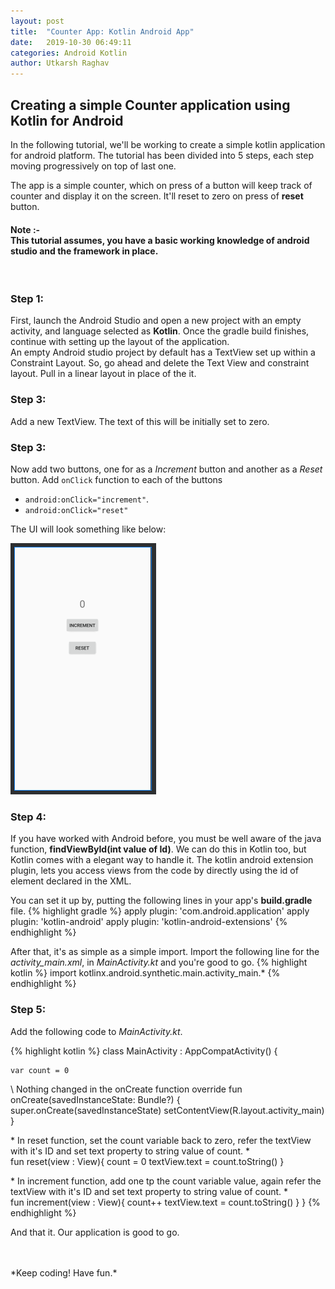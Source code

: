 ```yaml
---
layout: post
title:  "Counter App: Kotlin Android App"
date:   2019-10-30 06:49:11
categories: Android Kotlin
author: Utkarsh Raghav
---
```

## Creating a simple Counter application using Kotlin for Android

In the following tutorial, we'll be working to create a simple kotlin application for android platform. The tutorial has been divided into 5 steps, each step moving progressively on top of last one.

The app is a simple counter, which on press of a button will keep track of counter and display it on the screen. It'll reset to zero on press of **reset** button.<br>

#### Note :-<br> This tutorial assumes, you have a basic working knowledge of android studio and the framework in place.
<br>

### Step 1:
First, launch the Android Studio and open a new project with an empty activity, and language selected as **Kotlin**. Once the gradle build finishes, continue with setting up the layout of the application. <br>
An empty Android studio project by default has a TextView set up within a Constraint Layout. So, go ahead and delete the Text View and constraint layout. Pull in a linear layout in place of the it.

### Step 3:
Add a new TextView. The text of this will be initially set to zero.

### Step 3:
Now add two buttons, one for as a *Increment* button and another as a *Reset* button.
Add `onClick` function to each of the buttons
- `android:onClick="increment"`.
- `android:onClick="reset"`

The UI will look something like below:

<img id="app-screen" src="/assets/images/counter-screen-snap.png" alt="counter-app-ui" >

### Step 4:
If you have worked with Android before, you must be well aware of the java function, **findViewById(int value of Id)**.
We can do this in Kotlin too, but Kotlin comes with a elegant way to handle it. The kotlin android extension plugin, lets you access views from the code by directly using the id of element declared in the XML.

You can set it up by, putting the following lines in your app's **build.gradle** file.
{% highlight gradle %}
apply plugin: 'com.android.application'
apply plugin: 'kotlin-android'
apply plugin: 'kotlin-android-extensions'
{% endhighlight %}

After that, it's as simple as a simple import. Import the following line for the *activity_main.xml*, in *MainActivity.kt* and you're good to go.
{% highlight kotlin %}
import kotlinx.android.synthetic.main.activity_main.*
{% endhighlight %}

### Step 5:
Add the following code to *MainActivity.kt*.

{% highlight kotlin %}
class MainActivity : AppCompatActivity() {

    var count = 0
\\ Nothing changed in the onCreate function
    override fun onCreate(savedInstanceState: Bundle?) {
        super.onCreate(savedInstanceState)
        setContentView(R.layout.activity_main)
    }

\* In reset function, set the count variable back to zero, refer the
textView with it's ID and set text property to string value of count. *\
    fun reset(view : View){
        count = 0
        textView.text = count.toString()
    }

\* In increment function, add one tp the count variable value, again
refer the textView with it's ID and set text property to string
value of count. *\
    fun increment(view : View){
        count++
        textView.text = count.toString()
    }
}
{% endhighlight %}

And that it. Our application is good to go.

<br/>
<br/>
*Keep coding! Have fun.*
